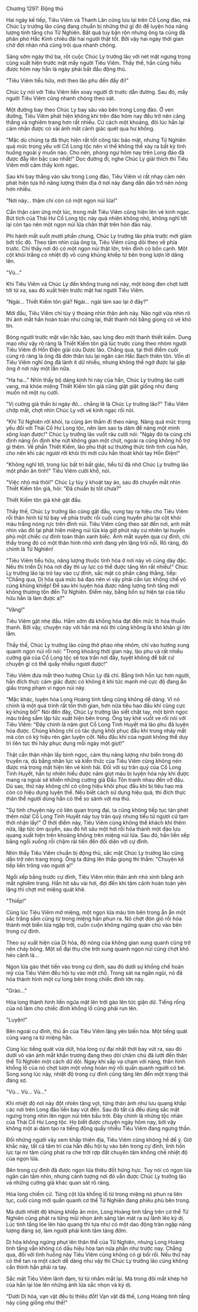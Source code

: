 




Chương 1297: Động thủ


Hai ngày kế tiếp, Tiêu Viêm và Thanh Lân cũng lưu lại trên Cổ Long đảo, mà Chúc Ly trưởng lão cũng đang chuẩn bị những thứ gì đó để luyện hóa năng lượng tinh tầng cho Tử Nghiên. Bất quá tuy bận rộn nhưng ông ta cũng đã phân phó Hắc Kình chiêu đãi hai người thật tốt. Bởi vậy hai ngày thời gian chờ đợi nhàn nhã cũng trôi qua nhanh chóng.

Sáng sớm ngày thứ ba, rốt cuộc Chúc Ly trưởng lão với nét mặt ngưng trọng cũng xuất hiện trước mặt mấy người Tiêu Viêm. Thấy thế, hắn cũng hiểu được hôm nay hẳn là ngày phải bắt đầu động thủ.

"Tiêu Viêm tiểu hữu, mời theo lão phu đến đấy đi!"

Chúc Ly nói với Tiêu Viêm liền xoay người đi trước dẫn đường. Sau đó, mấy người Tiêu Viêm cũng nhanh chóng theo sát.

Một đường bay theo Chúc Ly bay sâu vào bên trong Long đảo. Ở ven đường, Tiêu Viêm phát hiện không khí trên đảo hôm nay đều trở nên căng thẳng và nghiêm trang hơn rất nhiều. Cứ cách một khoảng, đôi lúc hắn lại cảm nhận được có vài ánh mắt cảnh giác quét qua hư không.

"Mặc dù chúng ta đã thực hiện rất tốt công tác bảo mật, nhưng Tử Nghiên quá mức trọng yếu với Cổ Long tộc nên vì thế không thể xảy ra bất kỳ tình huống ngoài ý muốn nào. Cho nên, phòng ngự hôm nay trên Long đảo đã được đẩy lên bậc cao nhất!" Dọc đường đi, nghe Chúc Ly giải thích thì Tiêu Viêm mới cảm thấy kinh ngạc.

Sau khi bay thẳng vào sâu trong Long đảo, Tiêu Viêm vì rất nhạy cảm nên phát hiện tựa hồ năng lượng thiên địa ở nơi này đang dần dần trở nên nóng hơn nhiều.

"Nơi này… thậm chí còn có một ngọn núi lửa!"

Cẩn thận cảm ứng một lúc, trong mắt Tiêu Viêm cũng hiện lên vẻ kinh ngạc. Bút tích của Thái Hư Cổ Long tộc này quả nhiên không nhỏ, không nghĩ tới lại còn tạo nên một ngọn núi lửa chân thật trên hòn đảo này.

Phi hành mất suốt mười phần chung, Chúc Ly trưởng lão phía trước mới giảm bớt tốc độ. Theo tầm nhìn của ông ta, Tiêu Viêm cũng dõi theo về phía trước. Chỉ thấy nơi đó có một ngọn núi thật lớn, trên đỉnh có bốn cạnh. Một cột khói trắng có nhiệt độ vô cùng khủng khiếp từ bên trong lượn lờ dâng lên.

"Vù…"

Khi Tiêu Viêm và Chúc Ly đến không trung nơi này, một bóng đen chợt lướt tới từ xa, sau đó xuất hiện trước mặt hai người Tiêu Viêm.

"Ngài… Thiết Kiếm tôn giả? Ngài… ngài làm sao lại ở đây?"

Mới đầu, Tiêu Viêm chỉ tùy ý thoáng nhìn thân ảnh này. Nào ngờ vừa nhìn rõ thì ánh mắt hắn hoàn toàn như cứng lại, thất thanh nói bằng giọng có vẻ khó tin.

Bóng người trước mặt vận hắc bào, sau lưng đeo một thanh thiết kiếm. Dung mạo như vậy rõ ràng là Thiết Kiếm tôn giả lúc trước cùng theo nhóm người Tiêu Viêm đi Hồn Điện giải cứu Dược lão. Chẳng qua, tại thời điểm cuối cùng rõ ràng là ông đã đơn thân lưu lại ngăn cản Hắc Bạch thiên tôn. Vốn dĩ Tiêu Viêm nghĩ ông đã lành ít dữ nhiều, nhưng không thể ngờ được lại gặp ông ở nơi này một lần nữa.

"Ha ha…" Nhìn thấy bộ dáng kinh hỉ này của hắn, Chúc Ly trưởng lão cười vang, mà khóe miệng Thiết Kiếm tôn giả cũng giật giật giống như đang muốn nở một nụ cười.

"Vị cường giả thần bí ngày đó… chẳng lẽ là Chúc Ly trưởng lão?" Tiêu Viêm chớp mắt, chợt nhìn Chúc Ly với vẻ kinh ngạc rồi nói.

"Khi Tử Nghiên rời khỏi, ta cũng âm thầm đi theo nàng. Nàng quá mức trọng yếu đối với Thái Cổ Hư Long tộc, nên làm sao ta dám để nàng một mình xông loạn được!" Chúc Ly trưởng lão vuốt râu cười nói: "Ngày đó ta củng chỉ định nàng ổn định khe nứt không gian một chút, ngoài ra cũng không hỗ trợ gì thêm. Về phần Thiết Kiếm, lão phu thật sự thưởng thức tính tình của hắn, cho nên khi các ngươi rời khỏi thì mới cứu hắn thoát khỏi tay Hồn Điện!"

"Không nghĩ tới, trong lúc bất tri bất giác, tiểu tử đã nhờ Chúc Ly trưởng lão một phần ân tình!" Tiêu Viêm cười khổ, nói.

"Việc nhỏ mà thôi!" Chúc Ly tùy ý khoát tay áo, sau đó chuyển mắt nhìn Thiết Kiếm tôn giả, hỏi: "Đã chuẩn bị tốt chưa?"

Thiết Kiếm tôn giả khẽ gật đầu.

Thấy thế, Chúc Ly trưởng lão cũng gật đầu, vung tay ra hiệu cho Tiêu Viêm rồi thân hình từ từ bay về phía trước rồi cuối cùng huyền phù tại cột khói màu trắng nóng rực trên đỉnh núi. Tiêu Viêm cũng theo sát đến nơi, anh mắt nhìn vào đó lại phát hiện miệng núi lửa kia giờ phút này cư nhiên lại huyền phù một chiếc cự đỉnh toàn thân xanh biếc. Ánh mắt xuyên qua cự đỉnh, chỉ thấy trong đó có một thân hình nhỏ xinh đang yên lặng trôi nổi. Rõ ràng, đó chính là Tử Nghiên!

"Tiêu Viêm tiểu hữu, năng lượng thuộc tính hỏa ở nơi này vô cùng dày đặc. Nếu thi triển Dị hỏa nơi đây thì uy lực có thể được tăng lên rất nhiều!" Chúc Ly trưởng lão lại trỏ tay vào cự đỉnh, sắc mặt có phần căng thẳng, tiếp: "Chẳng qua, Dị hỏa quá mức bá đạo nên vì vậy phải cần lực khống chế vô cùng khủng khiếp! Để sau khi luyện hóa được năng lượng tinh tầng mới không thương tổn đến Tử Nghiên. Điểm này, bằng bổn sự hiện tại của tiểu hữu hẳn là làm được a?"

"Vâng!"

Tiêu Viêm gật nhẹ đầu. Hắm sớm đã khống hỏa đạt đến mức lô hỏa thuần thanh. Bởi vậy, chuyện này với hắn mà nói thì cũng không là khó khăn gì lớn lắm.

Thấy thế, Chúc Ly trưởng lão cũng thở phào nhẹ nhõm, chỉ vào hướng xung quanh ngọn núi rồi nói: "Trong khoảng thời gian này, lão phu và rất nhiều cường giả của Cổ Long tộc sẽ tọa trấn nơi đây, tuyệt không để bất cứ chuyện gì có thể quấy nhiễu ngươi được!"

Tiêu Viêm đưa mắt theo hướng Chúc Ly đã chỉ. Bằng linh hồn lực hơn người, hắn đích thực cảm giác được có không ít khí tức mạnh mẽ cực độ đang ẩn giấu trong phạm vi ngọn núi này.

"Mặc khác, luyện hóa Long Hoàng tinh tầng cũng không dễ dàng. Vì nó chính là một quá trình rất tốn thời gian, hơn nữa tiêu hao đấu khí cũng cực kỳ khủng bố!" Nói đến đây, Chúc Ly trưởng lão siết chặt tay, một bình ngọc màu trắng sẫm lập tức xuất hiện bên trong. Ông tay khẽ vuốt ve rồi nói với Tiêu Viêm: "Đây chính là năm giọt Cổ Long Tinh Huyết mà lão phu đã luyện hóa được. Chúng không chỉ có tác dụng khôi phục đấu khí trong nháy mắt mà còn có kỳ hiệu rèn gân luyện cốt. Nếu đấu khí của ngươi không thể duy trì liên tục thì hãy phục dụng mỗi ngày một giọt!"

Thật cẩn thận nhận lấy bình ngọc, cảm thụ năng lượng như biển trong đó truyền ra, dù bằng nhãn lực và kiến thức của Tiêu Viêm cũng không nén được mà trong mắt hiện lên vẻ kinh hãi. Đối với sự trân quý của Cổ Long Tinh Huyết, hắn tự nhiên hiểu được năm giọt máu bị luyện hóa này khi được mang ra ngoài sẽ khiến những cường giả Đấu Tôn tranh nhau đến vỡ đầu. Dù sao, thứ này không chỉ có công hiệu khôi phục đấu khí bị tiêu hao mà còn có hiệu dụng luyện thể. Nếu biết cách sử dụng hiệu quả, thì đích thực thân thể người dùng hẳn có thể so sánh với ma thú.

"Sự tình chuyện này có liên quan trọng đại, ta cũng không tiếp tục tán phét thêm nữa! Cổ Long Tinh Huyết này tuy trân quý nhưng tiểu tử ngươi cứ tạm thời nhận lấy!" Ở thời điểm này, Tiêu Viêm cũng không thể khách khí thêm nữa, lập tức ôm quyền, sau đó hít sâu một hơi rồi hóa thành một đạo lưu quang xuất hiện trên khoảng không trên miệng núi lửa. Sau đó, hắn liền xếp bằng ngồi xuống rồi chậm rãi tiến đến đối diện với cự đỉnh.

Nhìn thấy Tiêu Viêm chuẩn bị động thủ, sắc mặt Chúc Ly trưởng lão cũng dần trở nên trang trọng. Ông ta đứng lên thấp giọng thì thầm: "Chuyện kế tiếp liền trông vào ngươi a!"

Ngồi xếp bằng trước cự đỉnh, Tiêu Viêm nhìn thân ảnh nhỏ xinh bằng ánh mắt nghiêm trang. Hắn hít sâu vài hơi, đợi đến khi tâm cảnh hoàn toàn yên lặng thì chợt mở miệng quát khẽ.

"Thiếp!"

Cùng lúc Tiêu Viêm mở miệng, một ngọn lửa màu tím bên trong ẩn ẩn một sắc trắng sẫm cũng từ trong miệng hắn phun ra. Nó chợt đón gió rồi hóa thành một biển lửa ngập trời, cuồn cuộn không ngừng quán chú vào bên trong cự đỉnh.

Theo sự xuất hiện của Dị hỏa, độ nóng của không gian xung quanh cũng trở nên cháy bỏng. Một số đại thụ che trời xung quanh ngọn núi cũng chợt khô héo cành lá…

Ngọn lửa gào thét tiến vào trong cự đỉnh, sau đó dưới sự khống chế hoàn mỹ của Tiêu Viêm đều hội tụ vào một chỗ. Trong sát na ngăn ngủi, nó đã hóa thành hình một cự long bên trong chiếc đỉnh lớn này.

"Grào…"

Hỏa long thành hình liền ngửa mặt lên trời gào lên tức giận dữ. Tiếng rống của nó làm cho chiếc đỉnh khổng lồ cũng phải run lên.

"Luyện!"

Bên ngoài cự đỉnh, thủ ấn của Tiêu Viêm lặng yên biến hóa. Một tiếng quát cũng vang ra từ miệng hắn.

Cùng lúc tiếng quát vừa dứt, hỏa long cự đại nhất thời bay vút ra, sau đó dưới vô vàn ánh mắt khẩn trương đang theo dõi chăm chú đã lướt đến thân thể Tử Nghiên một cách dữ dội. Ngay khi sắp va chạm với nàng, thân hình khổng lồ của nó chợt lượn một vòng hoàn mỹ rồi quấn quanh người cô bé. Song song lúc này, nhiệt độ trong cự đỉnh cũng tăng lên đến một trạng thái đáng sợ.

"Vù… Vù… Vù…"

Khi nhiệt độ nơi này đột nhiên tăng vọt, từng thân ảnh như lưu quang khắp các nơi trên Long đảo liền bay vút đến. Sau đó tất cả đều dùng sắc mặt ngưng trọng nhìn lên ngọn núi trên bầu trời. Đây chính là những tộc nhân của Thái Cổ Hư Long tộc. Họ biết được chuyện ngày hôm nay, bởi vậy không một ai dám tạo ra tiếng động quấy nhiễu Tiêu Viêm đang ngưng thần.

Đối những người vây xem khắp thiên địa, Tiêu Viêm cũng không hề để ý. Giờ khắc này, tất cả tâm trí của hắn đều hội tụ vào bên trong cự đỉnh, linh hồn lực tại mi tâm cũng phát ra che trời rợp đất chuyên tâm khống chế nhiệt độ của ngọn lửa.

Bên trong cự đỉnh đã được ngọn lửa thiêu đốt hừng hực. Tuy nói có ngọn lửa ngăn cản tầm nhìn, nhưng cảnh tượng nơi đó vẫn được Chúc Ly trưởng lão và những cường giả khác quan sát rõ ràng.

Hỏa long chiếm cứ. Từng cột lửa khổng lồ từ trong miệng nó phun ra liên tục, cuối cùng mới quấn quanh cơ thể Tử Nghiên đang phiêu phù bên trong.

Mà dưới nhiệt độ khủng khiếp ăn mòn, Long Hoàng tinh tầng trên cơ thể Tử Nghiên cũng phát ra từng mũi nhọn ánh sáng tản mát ra sự lãnh lẽo kỳ dị. Lúc tinh tầng lóe lên hào quang thì tựa như có một dao động tràn ngập năng lượng đáng sợ, làm người phải kinh tâm táng đởm.

Dị hỏa không ngừng phụt lên thân thể của Tử Nghiên, nhưng Long Hoàng tinh tầng vẫn không có dấu hiệu hòa tan nửa phần như trước nay. Chẳng qua, đối với tình huống này Tiêu Viêm cũng không có gì bối rối. Nếu thứ này có thể tan ra một cách dễ dàng như vậy thì Chúc Ly trưởng lão cũng không cần thỉnh hắn phải ra tay.

Sắc mặt Tiêu Viêm lãnh đạm, từ từ nhắm mắt lại. Mà trong đôi mắt khép hờ của hắn lại lóe lên những ánh lửa sắc nhọn và kỳ dị.

"Dưới Dị hỏa, vạn vật đều bị thiêu đốt! Vạn vật đã thế, Long Hoàng tinh tầng này cũng giống như thế!"




